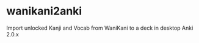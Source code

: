 wanikani2anki
=============

Import unlocked Kanji and Vocab from WaniKani to a deck in desktop Anki 2.0.x